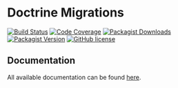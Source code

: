 # Doctrine Migrations

[![Build Status](https://github.com/doctrine/migrations/workflows/Continuous%20Integration/badge.svg)](https://github.com/doctrine/migrations/actions)
[![Code Coverage](https://codecov.io/gh/doctrine/migrations/branch/3.0.x/graph/badge.svg)](https://codecov.io/gh/doctrine/migrations/branch/3.0.x)
[![Packagist Downloads](https://img.shields.io/packagist/dm/doctrine/migrations)](https://packagist.org/packages/doctrine/migrations)
[![Packagist Version](https://img.shields.io/packagist/v/doctrine/migrations)](https://packagist.org/packages/doctrine/migrations)
[![GitHub license](https://img.shields.io/github/license/doctrine/migrations)](https://github.com/doctrine/migrations/blob/3.0.x/LICENSE)

## Documentation

All available documentation can be found [here](https://www.doctrine-project.org/projects/migrations.html).
